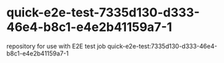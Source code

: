 # quick-e2e-test-7335d130-d333-46e4-b8c1-e4e2b41159a7-1
repository for use with E2E test job quick-e2e-test:7335d130-d333-46e4-b8c1-e4e2b41159a7-1
